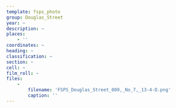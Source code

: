 ```yaml
---
template: fsps_photo
group: Douglas_Street
year: ~
description: ~
places:
    - ''
coordinates: ~
heading: ~
classification: ~
section: ~
cell: ~
film_roll: ~
files:
    -
        filename: 'FSPS_Douglas_Street_009,_No_7,_13-4-D.png'
        caption: ''
---
```

